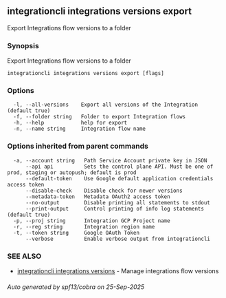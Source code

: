 ## integrationcli integrations versions export

Export Integrations flow versions to a folder

### Synopsis

Export Integrations flow versions to a folder

```
integrationcli integrations versions export [flags]
```

### Options

```
  -l, --all-versions    Export all versions of the Integration (default true)
  -f, --folder string   Folder to export Integration flows
  -h, --help            help for export
  -n, --name string     Integration flow name
```

### Options inherited from parent commands

```
  -a, --account string   Path Service Account private key in JSON
      --api api          Sets the control plane API. Must be one of prod, staging or autopush; default is prod
      --default-token    Use Google default application credentials access token
      --disable-check    Disable check for newer versions
      --metadata-token   Metadata OAuth2 access token
      --no-output        Disable printing all statements to stdout
      --print-output     Control printing of info log statements (default true)
  -p, --proj string      Integration GCP Project name
  -r, --reg string       Integration region name
  -t, --token string     Google OAuth Token
      --verbose          Enable verbose output from integrationcli
```

### SEE ALSO

* [integrationcli integrations versions](integrationcli_integrations_versions.md)	 - Manage integrations flow versions

###### Auto generated by spf13/cobra on 25-Sep-2025
